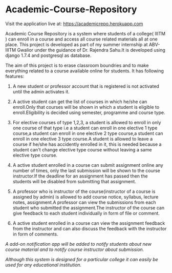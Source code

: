 # Academic-Course-Repository
Visit the application live at: https://academicrepo.herokuapp.com

Academic Course Repository is a system where students of a college( IIITM ) can enroll in a course and access all course related materials all at one place.
This project is developed as part of my summer internship at ABV-IIITM Gwalior under the guidance of Dr. Rajendra Sahu.It is developed using django 1.7.4 and postgresql as database.

The aim of this project is to erase classroom boundries and to make everything related to a course available
online for students. It has following features:

1) A new student or professor account that is registered is not activated until the admin activates it.

2) A active student can get the list of courses in which he/she can enroll.Only that courses will be shown in which a student is eligible to enroll.Eligibility is decided using semester, programme and course type.

3) For elective courses of type 1,2,3, a student is allowed to enroll in only one course of that type i.e a student can enroll in one elective 1 type course,a student can enroll in one elective 2 type course,a student can enroll in one elective 3 type course.A student is allowed to leave a course if he/she has accidently
enrolled in it, this is needed because a student can't change elective type course without leaving a same elective type course.

4) A active student enrolled in a course can submit assignment online any number of times, only the last submission will be shown to the course instructor.If the deadline for an assignment has passed then the students will be disabled from submitting that assignment.

5) A professor who is instructor of the course(instructor of a course is assigned by admin) is allowed to add course notice, syllabus, lecture notes, assignment.A professor can view the submissions from each student who submitted the assignment.The instructor of the course can give feedback to each student individually
in form of file or comment.

6) A active student enrolled in a course can view the assignment feedback from the instructor and can also discuss the feedback with the instructor in form of comments.

*A add-on notification app will be added to notify students about new course material and to notify course instructor about submission.* 

*Although this system is designed for a particular college it can easily be used for any educational institution.* 